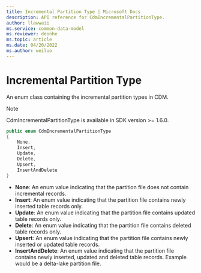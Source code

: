 ```yaml
---
title: Incremental Partition Type | Microsoft Docs
description: API reference for CdmIncrementalPartitionType.
author: llawwaii
ms.service: common-data-model
ms.reviewer: deonhe 
ms.topic: article
ms.date: 04/20/2022
ms.author: weiluo
---
```


# Incremental Partition Type

An enum class containing the incremental partition types in CDM.

> [!NOTE]
> CdmIncrementalPartitionType is available in SDK version >= 1.6.0.

```csharp
public enum CdmIncrementalPartitionType
{
    None,
    Insert,
    Update,
    Delete,
    Upsert,
    InsertAndDelete
}
```

* **None**: An enum value indicating that the partition file does not contain incremental records.
* **Insert**: An enum value indicating that the partition file contains newly inserted table records only.
* **Update**: An enum value indicating that the partition file contains updated table records only.
* **Delete**: An enum value indicating that the partition file contains deleted table records only.
* **Upsert**: An enum value indicating that the partition file contains newly inserted or updated table records.
* **InsertAndDelete**: An enum value indicating that the partition file contains newly inserted, updated and deleted table records. Example would be a delta-lake partition file.
